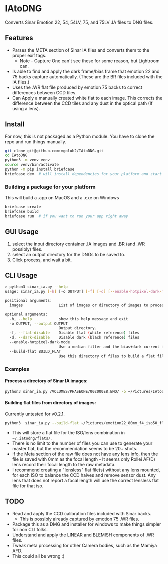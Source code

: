 # IAtoDNG
Converts Sinar Emotion 22, 54, 54LV, 75, and 75LV .IA files to DNG files.

## Features
 * Parses the META section of Sinar IA files and converts them to the proper exif tags. 
   * Note - Capture One can't see these for some reason, but Lightroom can.
 * Is able to find and apply the dark frame/bias frame that emotion 22 and 75 backs capture automatically.
(These are the BR files included with the IA files.)
 * Uses the .WR flat file produced by emotion 75 backs to correct differences between CCD tiles.
 * Can Apply a manually created white flat to each image. This corrects the
difference between the CCD tiles and any dust in the optical path (If using a lens).


## Install
For now, this is not packaged as a Python module.
You have to clone the repo and run things manually. 

```bash
git clone git@github.com:mgolub2/IAtoDNG.git
cd IAtoDNG
python3 -m venv venv
source venv/bin/activate
python -m pip install briefcase
briefcase dev  # will install dependencies for your platform and start the GUI app
```

### Building a package for your platform
This will build a .app on MacOS and a .exe on Windows
```bash
briefcase create
briefcase build 
briefcase run  # if you want to run your app right away
```

## GUI Usage
1. select the input directory container .IA images and .BR (and .WR possibly) files.
2. select an output directory for the DNGs to be saved to.
3. Click process, and wait a bit. 

## CLI Usage

```bash
> python3 sinar_ia.py --help
usage: sinar_ia.py [-h] [-o OUTPUT] [-f] [-d] [--enable-hotpixel-dark-mode] [--build-flat BUILD_FLAT] images [images ...]

positional arguments:
  images                List of images or directory of images to process.

optional arguments:
  -h, --help            show this help message and exit
  -o OUTPUT, --output OUTPUT
                        Output directory.
  -f, --flat-disable    Disable flat (white reference) files
  -d, --dark-disable    Disable dark (black reference) files
  --enable-hotpixel-dark-mode
                        Use a median filter and the bias+dark current frame to filter hot pixels more heavily. NOT recommended for optimal quality...
  --build-flat BUILD_FLAT
                        Use this directory of files to build a flat file.

```
### Examples

#### Process a directory of Sinar IA images:
```bash
python3 sinar_ia.py /VOLUMES/PHASEONE/002000E8.EMO/ -o ~/Pictures/IAtoDNG_output
```

#### Building flat files from directory of images:
Currently untested for v0.2.1. 
```bash
python3  sinar_ia.py --build-flat ~/Pictures/emotion22_80mm_f4_iso50_flats/
```

* This will store a flat file for the ISO/lens combination in `~/.iatodng/flats/`.
* There is no limit to the number of files you can use to generate your master flat,
but the recommendation seems to be 20+ shots. 
* If the Meta section of the raw file does not have any lens info, then the file is saved 
with 0mm as the focal length - It seems only Rollei AF(D) lens record their focal length to the raw metadata.
* I recommend creating a "lensless" flat file(s) without any lens mounted, for each ISO 
to balance the CCD halves and remove sensor dust. Any lens that does not report a focal length
will use the correct lensless flat file for that iso. 


## TODO
* Read and apply the CCD calibration files included with Sinar backs.
  * This is possibly already captured by emotion 75 .WR files.
* Package this as a DMG and installer for windows to make things simpler for non CLI folks.
* Understand and apply the LINEAR and BLEMISH components of .WR files.
* Tweak meta processing for other Camera bodies, such as the Mamiya AFD.
* This could all be wrong :) 
